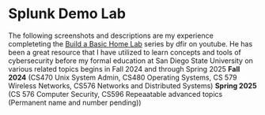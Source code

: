 # Splunk Demo Lab  
The following screenshots and descriptions are my experience completeting the [Build a Basic Home Lab](https://www.youtube.com/watch?v=-8X7Ay4YCoA) series by dfir on youtube.
He has been a great resource that I have utilized to learn concepts and tools of cybersecurity before my formal education at San Diego State University on various related topics begins in Fall 2024 and through Spring 2025 **Fall 2024** (CS470 Unix System Admin, CS480 Operating Systems, CS 579 Wireless Networks, CS576 Networks and Distributed Systems) **Spring 2025** (CS 576 Computer Security, CS596 Repeaatable advanced topics (Permanent name and number pending))


